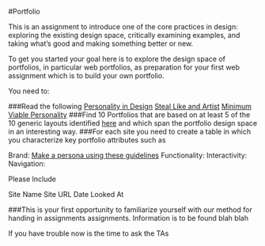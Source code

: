 #Portfolio

This is an assignment to introduce one of the core practices in design: exploring the existing design space, critically examining examples, and taking what’s good and making something better or new.

To get you started your goal here is to explore the design space of portfolios, in particular web portfolios, as preparation for your first web assignment which is to build your own portfolio. 

You need to:

###Read the following
[Personality in Design](http://www.alistapart.com/articles/personality-in-design/)
[Steal Like and Artist](http://www.austinkleon.com/2011/03/30/how-to-steal-like-an-artist-and-9-other-things-nobody-told-me/)
[Minimum Viable Personality](http://www.avc.com/a_vc/2011/09/minimum-viable-personality.html)
###Find 10 Portfolios that are based on at least 5 of the 10 generic layouts identified [here](http://designshack.net/articles/layouts/10-rock-solid-website-layout-examples) and which span the portfolio design space in an interesting way.
###For each site you need to create a table in which you characterize key portfolio attributes such as

Brand: [Make a persona using these guidelines](http://aarronwalter.com/design-personas/)
Functionality:
Interactivity:
Navigation:

Please Include

Site Name
Site URL
Date Looked At

###This is your first opportunity to familiarize yourself with our method for handing in assignments
assignments. Information is to be found blah blah

If you have trouble now is the time to ask the TAs

